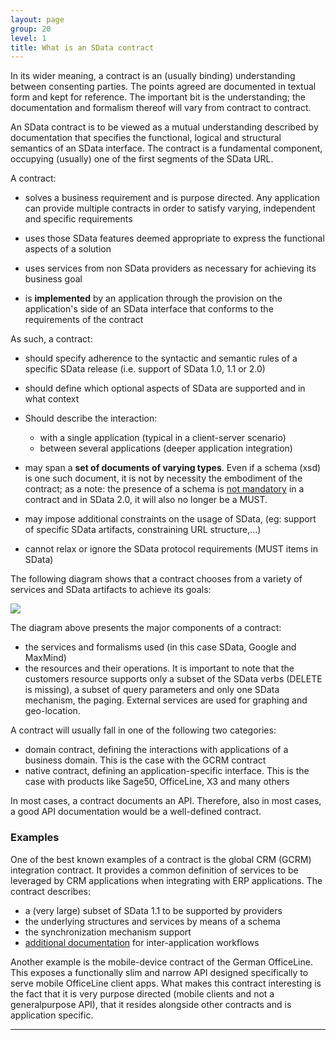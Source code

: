 ```yaml
---
layout: page
group: 20
level: 1
title: What is an SData contract
---
```


In its wider meaning, a contract is an (usually binding) understanding between consenting parties. 
The points agreed are documented in textual form and kept for reference. The important bit is the 
understanding; the documentation and formalism thereof will vary from contract to contract. 

An SData contract is to be viewed as a mutual understanding described by documentation that 
specifies the functional, logical and structural semantics of an SData interface. The contract is a 
fundamental component, occupying (usually) one of the first segments of the SData URL.

A contract:

*  solves a business requirement and is purpose directed. Any application can provide multiple
contracts in order to satisfy varying, independent and specific requirements

*  uses those SData features deemed appropriate to express the functional aspects of a 
solution

*  uses services from non SData providers as necessary for achieving its business goal

*  is **implemented** by an application through the provision on the application's side of an SData 
interface that conforms to the requirements of the contract

As such, a contract:

*  should specify adherence to the syntactic and semantic rules of a specific SData release (i.e. 
support of SData 1.0, 1.1 or 2.0)

*  should define which optional aspects of SData are supported and in what context

*  Should describe the interaction:
    *  with a single application (typical in a client-server scenario)
	*  between several applications (deeper application integration)
*  may span a **set of documents of varying types**. Even if a schema (xsd) is one such document, 
it is not by necessity the embodiment of the contract; as a note: the presence of a schema is 
<u>not mandatory</u> in a contract and in SData 2.0, it will also no longer be a MUST.
*  may impose additional constraints on the usage of SData, (eg: support of specific SData 
artifacts, constraining URL structure,...) 
*  cannot relax or ignore the SData protocol requirements (MUST items in SData) 

The following diagram shows that a contract chooses from a variety of services and SData artifacts to 
achieve its goals:

![]({{site.baseurl}}/img/contract.jpg)

The diagram above presents the major components of a contract: 

*  the services and formalisms used (in this case SData, Google and MaxMind) 
*  the resources and their operations. It is important to note that the customers resource 
supports only a subset of the SData verbs (DELETE is missing), a subset of query parameters and 
only one SData mechanism, the paging. External services are used for graphing and geo-location.

A contract will usually fall in one of the following two categories:

*  domain contract, defining the interactions with applications of a business domain. This is the 
case with the GCRM contract
*  native contract, defining an application-specific interface. This is the case with products like 
Sage50, OfficeLine, X3 and many others

In most cases, a contract documents an API. Therefore, also in most cases, a good API 
documentation would be a well-defined contract.

### <a name="examples">Examples</a>

One of the best known examples of a contract is the global CRM (GCRM) integration contract. It 
provides a common definition of services to be leveraged by CRM applications when integrating with 
ERP applications. The contract describes:

* a (very large) subset of SData 1.1 to be supported by providers
* the underlying structures and services by means of a schema
*  the synchronization mechanism support
*  [additional documentation](#) for inter-application workflows

Another example is the mobile-device contract of the German OfficeLine. This exposes a functionally 
slim and narrow API designed specifically to serve mobile OfficeLine client apps. What makes this 
contract interesting is the fact that it is very purpose directed (mobile clients and not a generalpurpose API), that it resides alongside other contracts and is application specific. 

***